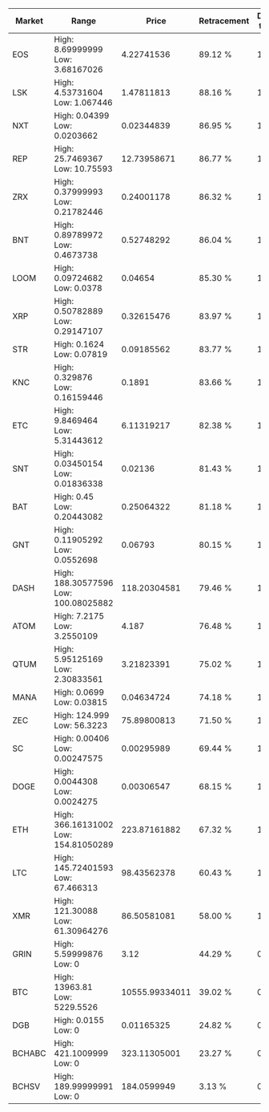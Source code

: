 | Market | Range | Price| Retracement | Doubles to 50% |
| --- | --- | --- | --- | --- |
| EOS | High: 8.69999999<br />Low: 3.68167026 | 4.22741536 | 89.12 % | 1.46 |
| LSK | High: 4.53731604<br />Low: 1.067446 | 1.47811813 | 88.16 % | 1.90 |
| NXT | High: 0.04399<br />Low: 0.0203662 | 0.02344839 | 86.95 % | 1.37 |
| REP | High: 25.7469367<br />Low: 10.75593 | 12.73958671 | 86.77 % | 1.43 |
| ZRX | High: 0.37999993<br />Low: 0.21782446 | 0.24001178 | 86.32 % | 1.25 |
| BNT | High: 0.89789972<br />Low: 0.4673738 | 0.52748292 | 86.04 % | 1.29 |
| LOOM | High: 0.09724682<br />Low: 0.0378 | 0.04654 | 85.30 % | 1.45 |
| XRP | High: 0.50782889<br />Low: 0.29147107 | 0.32615476 | 83.97 % | 1.23 |
| STR | High: 0.1624<br />Low: 0.07819 | 0.09185562 | 83.77 % | 1.31 |
| KNC | High: 0.329876<br />Low: 0.16159446 | 0.1891 | 83.66 % | 1.30 |
| ETC | High: 9.8469464<br />Low: 5.31443612 | 6.11319217 | 82.38 % | 1.24 |
| SNT | High: 0.03450154<br />Low: 0.01836338 | 0.02136 | 81.43 % | 1.24 |
| BAT | High: 0.45<br />Low: 0.20443082 | 0.25064322 | 81.18 % | 1.31 |
| GNT | High: 0.11905292<br />Low: 0.0552698 | 0.06793 | 80.15 % | 1.28 |
| DASH | High: 188.30577596<br />Low: 100.08025882 | 118.20304581 | 79.46 % | 1.22 |
| ATOM | High: 7.2175<br />Low: 3.2550109 | 4.187 | 76.48 % | 1.25 |
| QTUM | High: 5.95125169<br />Low: 2.30833561 | 3.21823391 | 75.02 % | 1.28 |
| MANA | High: 0.0699<br />Low: 0.03815 | 0.04634724 | 74.18 % | 1.17 |
| ZEC | High: 124.999<br />Low: 56.3223 | 75.89800813 | 71.50 % | 1.19 |
| SC | High: 0.00406<br />Low: 0.00247575 | 0.00295989 | 69.44 % | 1.10 |
| DOGE | High: 0.0044308<br />Low: 0.0024275 | 0.00306547 | 68.15 % | 1.12 |
| ETH | High: 366.16131002<br />Low: 154.81050289 | 223.87161882 | 67.32 % | 1.16 |
| LTC | High: 145.72401593<br />Low: 67.466313 | 98.43562378 | 60.43 % | 1.08 |
| XMR | High: 121.30088<br />Low: 61.30964276 | 86.50581081 | 58.00 % | 1.06 |
| GRIN | High: 5.59999876<br />Low: 0 | 3.12 | 44.29 % | 0.00 |
| BTC | High: 13963.81<br />Low: 5229.5526 | 10555.99334011 | 39.02 % | 0.00 |
| DGB | High: 0.0155<br />Low: 0 | 0.01165325 | 24.82 % | 0.00 |
| BCHABC | High: 421.1009999<br />Low: 0 | 323.11305001 | 23.27 % | 0.00 |
| BCHSV | High: 189.99999991<br />Low: 0 | 184.0599949 | 3.13 % | 0.00 |
